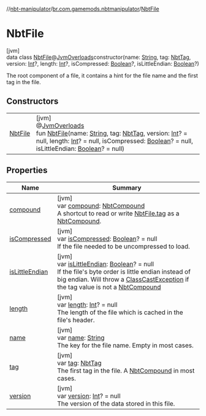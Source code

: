 //[nbt-manipulator](../../../index.md)/[br.com.gamemods.nbtmanipulator](../index.md)/[NbtFile](index.md)

# NbtFile

[jvm]\
data class [NbtFile](index.md)@[JvmOverloads](https://kotlinlang.org/api/latest/jvm/stdlib/kotlin.jvm/-jvm-overloads/index.html)constructor(name: [String](https://kotlinlang.org/api/latest/jvm/stdlib/kotlin/-string/index.html), tag: [NbtTag](../-nbt-tag/index.md), version: [Int](https://kotlinlang.org/api/latest/jvm/stdlib/kotlin/-int/index.html)?, length: [Int](https://kotlinlang.org/api/latest/jvm/stdlib/kotlin/-int/index.html)?, isCompressed: [Boolean](https://kotlinlang.org/api/latest/jvm/stdlib/kotlin/-boolean/index.html)?, isLittleEndian: [Boolean](https://kotlinlang.org/api/latest/jvm/stdlib/kotlin/-boolean/index.html)?)

The root component of a file, it contains a hint for the file name and the first tag in the file.

## Constructors

| | |
|---|---|
| [NbtFile](-nbt-file.md) | [jvm]<br>@[JvmOverloads](https://kotlinlang.org/api/latest/jvm/stdlib/kotlin.jvm/-jvm-overloads/index.html)<br>fun [NbtFile](-nbt-file.md)(name: [String](https://kotlinlang.org/api/latest/jvm/stdlib/kotlin/-string/index.html), tag: [NbtTag](../-nbt-tag/index.md), version: [Int](https://kotlinlang.org/api/latest/jvm/stdlib/kotlin/-int/index.html)? = null, length: [Int](https://kotlinlang.org/api/latest/jvm/stdlib/kotlin/-int/index.html)? = null, isCompressed: [Boolean](https://kotlinlang.org/api/latest/jvm/stdlib/kotlin/-boolean/index.html)? = null, isLittleEndian: [Boolean](https://kotlinlang.org/api/latest/jvm/stdlib/kotlin/-boolean/index.html)? = null) |

## Properties

| Name | Summary |
|---|---|
| [compound](compound.md) | [jvm]<br>var [compound](compound.md): [NbtCompound](../-nbt-compound/index.md)<br>A shortcut to read or write [NbtFile.tag](tag.md) as a [NbtCompound](../-nbt-compound/index.md). |
| [isCompressed](is-compressed.md) | [jvm]<br>var [isCompressed](is-compressed.md): [Boolean](https://kotlinlang.org/api/latest/jvm/stdlib/kotlin/-boolean/index.html)? = null<br>If the file needed to be uncompressed to load. |
| [isLittleEndian](is-little-endian.md) | [jvm]<br>var [isLittleEndian](is-little-endian.md): [Boolean](https://kotlinlang.org/api/latest/jvm/stdlib/kotlin/-boolean/index.html)? = null<br>If the file's byte order is little endian instead of big endian. Will throw a [ClassCastException](https://kotlinlang.org/api/latest/jvm/stdlib/kotlin/-class-cast-exception/index.html) if the tag value is not a [NbtCompound](../-nbt-compound/index.md) |
| [length](length.md) | [jvm]<br>var [length](length.md): [Int](https://kotlinlang.org/api/latest/jvm/stdlib/kotlin/-int/index.html)? = null<br>The length of the file which is cached in the file's header. |
| [name](name.md) | [jvm]<br>var [name](name.md): [String](https://kotlinlang.org/api/latest/jvm/stdlib/kotlin/-string/index.html)<br>The key for the file name. Empty in most cases. |
| [tag](tag.md) | [jvm]<br>var [tag](tag.md): [NbtTag](../-nbt-tag/index.md)<br>The first tag in the file. A [NbtCompound](../-nbt-compound/index.md) in most cases. |
| [version](version.md) | [jvm]<br>var [version](version.md): [Int](https://kotlinlang.org/api/latest/jvm/stdlib/kotlin/-int/index.html)? = null<br>The version of the data stored in this file. |
